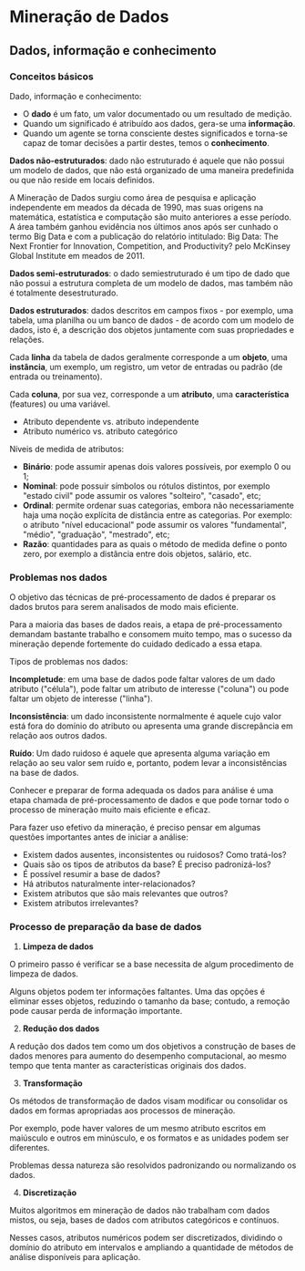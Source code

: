 # Mineração de Dados

## Dados, informação e conhecimento

### Conceitos básicos

Dado, informação e conhecimento:

- O <b>dado</b> é um fato, um valor documentado ou um resultado de medição.
- Quando um significado é atribuído aos dados, gera-se uma <b>informação</b>.
- Quando um agente se torna consciente destes significados e torna-se capaz de tomar decisões a partir destes, temos o <b>conhecimento</b>.

<b>Dados não-estruturados</b>: dado não estruturado é aquele que não possui um modelo de dados, que não está organizado de uma maneira predefinida ou que não reside em locais definidos.

A Mineração de Dados surgiu como área de pesquisa e aplicação independente em meados da década de 1990, mas suas origens na matemática, estatística e computação são muito anteriores a esse período. A área também ganhou evidência nos últimos anos após ser cunhado o termo Big Data e com a publicação do relatório intitulado: Big Data: The Next Frontier for Innovation, Competition, and Productivity? pelo McKinsey Global Institute em meados de 2011.

<b>Dados semi-estruturados</b>: o dado semiestruturado é um tipo de dado que não possui a estrutura completa de um modelo de dados, mas também não é totalmente desestruturado.

<b>Dados estruturados</b>: dados descritos em campos fixos - por exemplo, uma tabela, uma planilha ou um banco de dados - de acordo com um modelo de dados, isto é, a descrição dos objetos juntamente com suas propriedades e relações.

Cada <b>linha</b> da tabela de dados geralmente corresponde a um <b>objeto</b>, uma <b>instância</b>, um exemplo, um registro, um vetor de entradas ou padrão (de entrada ou treinamento).

Cada <b>coluna</b>, por sua vez, corresponde a um <b>atributo</b>, uma <b>característica</b> (features) ou uma variável.

- Atributo dependente vs. atributo independente
- Atributo numérico vs. atributo categórico

Níveis de medida de atributos:

- <b>Binário</b>: pode assumir apenas dois valores possíveis, por exemplo 0 ou 1;
- <b>Nominal</b>: pode possuir símbolos ou rótulos distintos, por exemplo "estado civil" pode assumir os valores "solteiro", "casado", etc;
- <b>Ordinal</b>: permite ordenar suas categorias, embora não necessariamente haja uma noção explícita de distância entre as categorias. Por exemplo: o atributo "nível educacional" pode assumir os valores "fundamental", "médio", "graduação", "mestrado", etc;
- <b>Razão</b>: quantidades para as quais o método de medida define o ponto zero, por exemplo a distância entre dois objetos, salário, etc.


### Problemas nos dados

O objetivo das técnicas de pré-processamento de dados é preparar os dados brutos para serem analisados de modo mais eficiente.

Para a maioria das bases de dados reais, a etapa de pré-processamento demandam bastante trabalho e consomem muito tempo, mas o sucesso da mineração depende fortemente do cuidado dedicado a essa etapa.

Tipos de problemas nos dados:

<b>Incompletude</b>: em uma base de dados pode faltar valores de um dado atributo ("célula"), pode faltar um atributo de interesse ("coluna") ou pode faltar um objeto de interesse ("linha").

<b>Inconsistência</b>: um dado inconsistente normalmente é aquele cujo valor está fora do domínio do atributo ou apresenta uma grande discrepância em relação aos outros dados.

<b>Ruído</b>: Um dado ruidoso é aquele que apresenta alguma variação em relação ao seu valor sem ruído e, portanto, podem levar a inconsistências na base de dados.

Conhecer e preparar de forma adequada os dados para análise é uma etapa chamada de pré-processamento de dados e que pode tornar todo o processo de mineração muito mais eficiente e eficaz.

Para fazer uso efetivo da mineração, é preciso pensar em algumas questões importantes antes de iniciar a análise:

- Existem dados ausentes, inconsistentes ou ruidosos? Como tratá-los?
- Quais são os tipos de atributos da base? É preciso padronizá-los?
- É possível resumir a base de dados?
- Há atributos naturalmente inter-relacionados?
- Existem atributos que são mais relevantes que outros?
- Existem atributos irrelevantes?

### Processo de preparação da base de dados

1. <b>Limpeza de dados</b>

O primeiro passo é verificar se a base necessita de algum procedimento de limpeza de dados.

Alguns objetos podem ter informações faltantes. Uma das opções é eliminar esses objetos, reduzindo o tamanho da base; contudo, a remoção pode causar perda de informação importante.

2. <b>Redução dos dados</b>

A redução dos dados tem como um dos objetivos a construção de bases de dados menores para aumento do desempenho computacional, ao mesmo tempo que tenta manter as características originais dos dados.

3. <b>Transformação</b>

Os métodos de transformação de dados visam modificar ou consolidar os dados em formas apropriadas aos processos de mineração.

Por exemplo, pode haver valores de um mesmo atributo escritos em maiúsculo e outros em minúsculo, e os formatos e as unidades podem ser diferentes.

Problemas dessa natureza são resolvidos padronizando ou normalizando os dados.

4. <b>Discretização</b>

Muitos algoritmos em mineração de dados não trabalham com dados mistos, ou seja, bases de dados com atributos categóricos e contínuos.

Nesses casos, atributos numéricos podem ser discretizados, dividindo o domínio do atributo em intervalos e ampliando a quantidade de métodos de análise disponíveis para aplicação.
